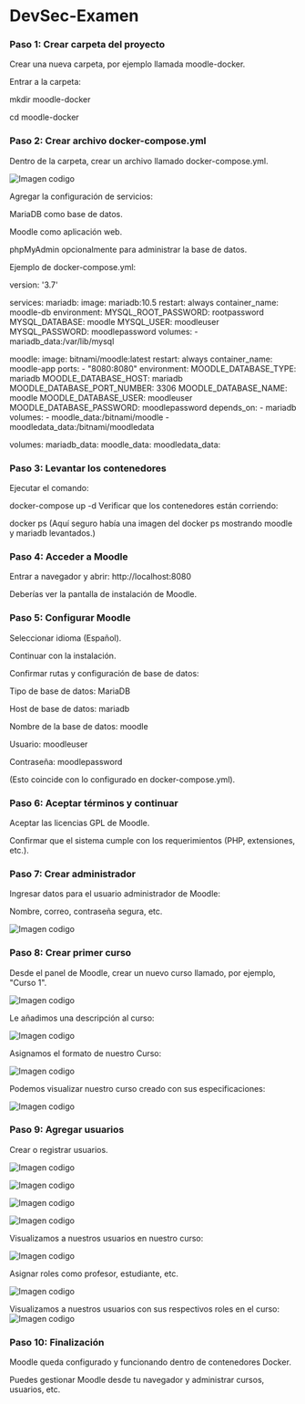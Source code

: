 # DevSec-Examen

### Paso 1: Crear carpeta del proyecto
Crear una nueva carpeta, por ejemplo llamada moodle-docker.

Entrar a la carpeta:

mkdir moodle-docker

cd moodle-docker


### Paso 2: Crear archivo docker-compose.yml
Dentro de la carpeta, crear un archivo llamado docker-compose.yml.

![Imagen codigo](/img/Imagen1.jpg)

Agregar la configuración de servicios:

MariaDB como base de datos.

Moodle como aplicación web.

phpMyAdmin opcionalmente para administrar la base de datos.

Ejemplo de docker-compose.yml:

version: '3.7'

services:
  mariadb:
    image: mariadb:10.5
    restart: always
    container_name: moodle-db
    environment:
      MYSQL_ROOT_PASSWORD: rootpassword
      MYSQL_DATABASE: moodle
      MYSQL_USER: moodleuser
      MYSQL_PASSWORD: moodlepassword
    volumes:
      - mariadb_data:/var/lib/mysql

  moodle:
    image: bitnami/moodle:latest
    restart: always
    container_name: moodle-app
    ports:
      - "8080:8080"
    environment:
      MOODLE_DATABASE_TYPE: mariadb
      MOODLE_DATABASE_HOST: mariadb
      MOODLE_DATABASE_PORT_NUMBER: 3306
      MOODLE_DATABASE_NAME: moodle
      MOODLE_DATABASE_USER: moodleuser
      MOODLE_DATABASE_PASSWORD: moodlepassword
    depends_on:
      - mariadb
    volumes:
      - moodle_data:/bitnami/moodle
      - moodledata_data:/bitnami/moodledata

volumes:
  mariadb_data:
  moodle_data:
  moodledata_data:


### Paso 3: Levantar los contenedores
Ejecutar el comando:

docker-compose up -d
Verificar que los contenedores están corriendo:


docker ps
(Aquí seguro había una imagen del docker ps mostrando moodle y mariadb levantados.)

### Paso 4: Acceder a Moodle
Entrar a navegador y abrir:
http://localhost:8080

Deberías ver la pantalla de instalación de Moodle.


### Paso 5: Configurar Moodle
Seleccionar idioma (Español).

Continuar con la instalación.

Confirmar rutas y configuración de base de datos:

Tipo de base de datos: MariaDB

Host de base de datos: mariadb

Nombre de la base de datos: moodle

Usuario: moodleuser

Contraseña: moodlepassword

(Esto coincide con lo configurado en docker-compose.yml).

### Paso 6: Aceptar términos y continuar
Aceptar las licencias GPL de Moodle.

Confirmar que el sistema cumple con los requerimientos (PHP, extensiones, etc.).

### Paso 7: Crear administrador
Ingresar datos para el usuario administrador de Moodle:

Nombre, correo, contraseña segura, etc.

![Imagen codigo](/img/Imagen2.jpg)

### Paso 8: Crear primer curso
Desde el panel de Moodle, crear un nuevo curso llamado, por ejemplo, "Curso 1".

![Imagen codigo](/img/Imagen3.jpg)

Le añadimos una descripción al curso:

![Imagen codigo](/img/Imagen4.jpg)

Asignamos el formato de nuestro Curso: 

![Imagen codigo](/img/Imagen5.jpg)

Podemos visualizar nuestro curso creado con sus especificaciones: 

![Imagen codigo](/img/Imagen6.jpg)

### Paso 9: Agregar usuarios
Crear o registrar usuarios.

![Imagen codigo](/img/Imagen7.jpg)

![Imagen codigo](/img/Imagen9.jpg)

![Imagen codigo](/img/Imagen10.jpg)

![Imagen codigo](/img/Imagen13.jpg)

Visualizamos a nuestros usuarios en nuestro curso:

![Imagen codigo](/img/Imagen11.jpg)

Asignar roles como profesor, estudiante, etc.

![Imagen codigo](/img/Imagen12.jpg)

Visualizamos a nuestros usuarios con sus respectivos roles en el curso: 
![Imagen codigo](/img/Imagen16.jpg)

### Paso 10: Finalización
Moodle queda configurado y funcionando dentro de contenedores Docker.

Puedes gestionar Moodle desde tu navegador y administrar cursos, usuarios, etc.
